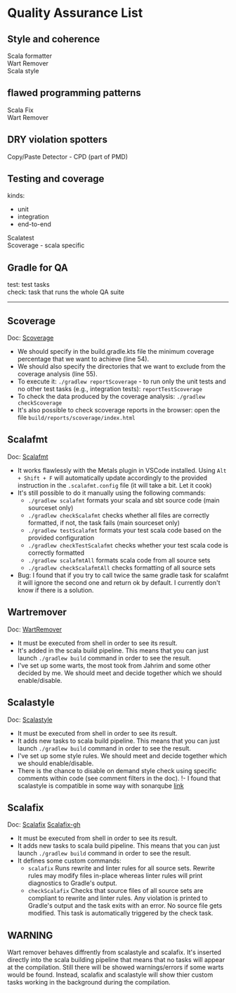 # Quality Assurance List

## Style and coherence

Scala formatter  
Wart Remover  
Scala style  

## flawed programming patterns

Scala Fix  
Wart Remover  

## DRY violation spotters

Copy/Paste Detector - CPD (part of PMD)

## Testing and coverage
kinds:
 - unit
 - integration
 - end-to-end

Scalatest  
Scoverage - scala specific  

## Gradle for QA

test: test tasks  
check: task that runs the whole QA suite

---

## Scoverage
Doc: [Scoverage](https://github.com/scoverage/gradle-scoverage)
- We should specify in the build.gradle.kts file the minimum coverage percentage that we want to achieve (line 54).
- We should also specify the directories that we want to exclude from the coverage analysis (line 55).
- To execute it: `./gradlew reportScoverage` - to run only the unit tests and no other test tasks (e.g., integration tests): `reportTestScoverage`
- To check the data produced by the coverage analysis: `./gradlew checkScoverage`
- It's also possible to check scoverage reports in the browser: open the file `build/reports/scoverage/index.html`

## Scalafmt
Doc: [Scalafmt](https://scalameta.org/scalafmt/docs/installation.html)
- It works flawlessly with the Metals plugin in VSCode installed. Using `Alt + Shift + F` will automatically update accordingly to the provided instruction in the `.scalafmt.config` file (it will take a bit. Let it cook)
- It's still possible to do it manually using the following commands:
    - `./gradlew scalafmt` formats your scala and sbt source code (main sourceset only)
    - `./gradlew checkScalafmt` checks whether all files are correctly formatted, if not, the task fails (main sourceset only)
    - `./gradlew testScalafmt` formats your test scala code based on the provided configuration
    - `./gradlew checkTestScalafmt` checks whether your test scala code is correctly formatted
    - `./gradlew scalafmtAll` formats scala code from all source sets
    - `./gradlew checkScalafmtAll` checks formatting of all source sets
- Bug: I found that if you try to call twice the same gradle task for scalafmt it will ignore the second one and return ok by default. I currently don't know if there is a solution.

## Wartremover
Doc: [WartRemover](https://www.wartremover.org/doc/warts.html)
- It must be executed from shell in order to see its result.
- It's added in the scala build pipeline. This means that you can just launch `./gradlew build` command in order to see the result.
- I've set up some warts, the most took from Jahrim and some other decided by me. We should meet and decide together which we should enable/disable.

## Scalastyle
Doc: [Scalastyle](http://www.scalastyle.org/configuration.html)
- It must be executed from shell in order to see its result.
- It adds new tasks to scala build pipeline. This means that you can just launch `./gradlew build` command in order to see the result.
- I've set up some style rules. We should meet and decide together which we should enable/disable.
- There is the chance to disable on demand style check using specific comments within code (see comment filters in the doc).
!- I found that scalastyle is compatible in some way with sonarqube [link](https://scalastyle.beautiful-scala.com/)


## Scalafix
Doc: [Scalafix](https://scalacenter.github.io/scalafix/docs/rules/overview.html) [Scalafix-gh](https://github.com/cosmicsilence/gradle-scalafix)
- It must be executed from shell in order to see its result.
- It adds new tasks to scala build pipeline. This means that you can just launch `./gradlew build` command in order to see the result.
- It defines some custom commands:
    - `scalafix` Runs rewrite and linter rules for all source sets. Rewrite rules may modify files in-place whereas linter rules will print diagnostics to Gradle's output.
    - `checkScalafix` Checks that source files of all source sets are compliant to rewrite and linter rules. Any violation is printed to Gradle's output and the task exits with an error. No source file gets modified. This task is automatically triggered by the check task.

## WARNING
Wart remover behaves diffrently from scalastyle and scalafix. It's inserted directly into the scala building pipeline that means that no tasks will appear at the compilation.
Still there will be showed warnings/errors if some warts would be found. Instead, scalafix and scalastyle will show thier custom tasks working in the background during the compilation.